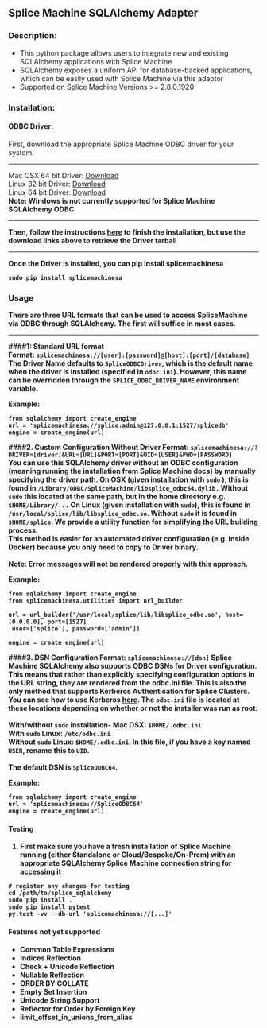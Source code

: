 ## Splice Machine SQLAlchemy Adapter
### Description:
* This python package allows users to integrate new and existing 
SQLAlchemy applications with Splice Machine
* SQLAlchemy exposes a uniform API for database-backed applications,
which can be easily used with Splice Machine via this adaptor
* Supported on Splice Machine Versions >= 2.8.0.1920
### Installation:
#### ODBC Driver:
First, download the appropriate Splice Machine ODBC driver for your system.
<hr>
Mac OSX 64 bit Driver: <a href="https://splice-releases.s3.amazonaws.com/odbc-driver/MacOSX64/splice_odbc_macosx64-2.7.60.0.tar.gz">Download</a><br>
Linux 32 bit Driver: <a href="https://splice-releases.s3.amazonaws.com/odbc-driver/Linux32/splice_odbc_linux32-2.7.58.0.tar.gz">Download</a><br>
Linux 64 bit Driver: <a href="https://splice-releases.s3.amazonaws.com/odbc-driver/Linux64/splice_odbc_linux64-2.7.60.0.tar.gz">Download</a><br>
<b>Note: Windows is not currently supported for Splice Machine SQLAlchemy ODBC 
<hr>
Then, follow the instructions <a href="https://doc.splicemachine.com/tutorials_connect_odbcinstall.html">here</a> to finish the installation, but use the download links above to retrieve the Driver tarball
<hr> 

Once the Driver is installed, you can pip install splicemachinesa

```
sudo pip install splicemachinesa
```

### Usage
There are three URL formats that can be used to access 
SpliceMachine via ODBC through SQLAlchemy. The first will suffice in most cases.
<hr>

####1: Standard URL format<br>
Format: `splicemachinesa://[user]:[password]@[host]:[port]/[database]`
The Driver Name defaults to `SpliceODBCDriver`, which is the default name 
when the driver is installed (specified in `odbc.ini`). However, this name can be overridden through the 
`SPLICE_ODBC_DRIVER_NAME` environment variable.

Example:
```
from sqlalchemy import create_engine
url = 'splicemachinesa://splice:admin@127.0.0.1:1527/splicedb'
engine = create_engine(url)
```

####2. Custom Configuration Without Driver
Format: `splicemachinesa://?DRIVER=[driver]&URL=[URL]&PORT=[PORT]&UID=[USER]&PWD=[PASSWORD]`
<br>You can use this SQLAlchemy driver without an ODBC configuration (meaning running the installation from Splice Machine docs)
by manually specifying the driver path. On OSX (given installation with `sudo` ), this is found in `/Library/ODBC/SpliceMachine/libsplice_odbc64.dylib.`
Without `sudo` this located at the same path, but in the home directory e.g. `$HOME/Library/...`
On Linux (given installation with `sudo`), this is found in `/usr/local/splice/lib/libsplice_odbc.so`. Without `sudo`
it is found in `$HOME/splice`. We provide a utility function for simplifying the URL building process. <br>
This method is easier for an automated driver configuration (e.g. inside Docker) because you only need
to copy to Driver binary. <br><br>Note: Error messages will not be rendered properly with this approach.


Example:
```
from sqlalchemy import create_engine
from splicemachinesa.utilities import url_builder

url = url_builder('/usr/local/splice/lib/libsplice_odbc.so', host=[0.0.0.0], port=[1527]
 user=['splice'], password=['admin'])
 
engine = create_engine(url) 
```

####3. DSN Configuration
Format: `splicemachinesa://[dsn]`
Splice Machine SQLAlchemy also supports ODBC DSNs for 
Driver configuration. This means that rather than explicitly specifying
configuration options in the URL string, they are rendered from the odbc.ini file. This is also the only method that 
supports Kerberos Authentication for Splice Clusters. You can see how to use Kerberos 
<a href="https://doc.splicemachine.com/developers_fundamentals_haproxy.html">here</a>. The `odbc.ini` file is located 
at these locations depending on whether or not the installer was run as root.<br><br>
With/without `sudo` installation- Mac OSX: `$HOME/.odbc.ini`<br>
With `sudo` Linux: `/etc/odbc.ini`<br>
Without `sudo` Linux: `$HOME/.odbc.ini`. In this file, if you have a key named `USER`,
rename this to `UID`. <br><br>The default DSN is `SpliceODBC64`.

Example:
```
from sqlalchemy import create_engine
url = 'splicemachinesa://SpliceODBC64'
engine = create_engine(url)
```


#### Testing
1) First make sure you have a fresh
installation of Splice Machine
running (either Standalone or Cloud/Bespoke/On-Prem)
with an appropriate SQLAlchemy Splice Machine connection
string for accessing it

```
# register any changes for testing
cd /path/to/splice_sqlalchemy
sudo pip install .
sudo pip install pytest
py.test -vv --db-url 'splicemachinesa://[...]'
```

#### Features not yet supported
- Common Table Expressions
- Indices Reflection
- Check + Unicode Reflection
- Nullable Reflection
- ORDER BY COLLATE
- Empty Set Insertion
- Unicode String Support
- Reflector for Order by Foreign Key
- limit_offset_in_unions_from_alias